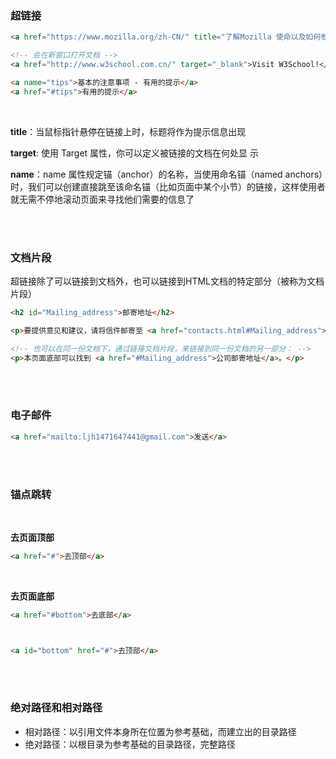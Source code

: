 ### 超链接


 ```html
<a href="https://www.mozilla.org/zh-CN/" title="了解Mozilla 使命以及如何参与贡献的最佳站点。">Mozilla 主页</a>

<!-- 会在新窗口打开文档 -->
<a href="http://www.w3school.com.cn/" target="_blank">Visit W3School!</a>

<a name="tips">基本的注意事项 - 有用的提示</a>
<a href="#tips">有用的提示</a>
 ```

 <br>

 **title**：当鼠标指针悬停在链接上时，标题将作为提示信息出现

 **target**: 使用 Target 属性，你可以定义被链接的文档在何处显
 示

 **name**：name 属性规定锚（anchor）的名称，当使用命名锚（named anchors）时，我们可以创建直接跳至该命名锚（比如页面中某个小节）的链接，这样使用者就无需不停地滚动页面来寻找他们需要的信息了

<br>

<br>

 ### 文档片段

 超链接除了可以链接到文档外，也可以链接到HTML文档的特定部分（被称为文档片段）

 ```html
<h2 id="Mailing_address">邮寄地址</h2>

<p>要提供意见和建议，请将信件邮寄至 <a href="contacts.html#Mailing_address">我们的地址</a>。</p>

<!-- 也可以在同一份文档下，通过链接文档片段，来链接到同一份文档的另一部分： -->
<p>本页面底部可以找到 <a href="#Mailing_address">公司邮寄地址</a>。</p>
 ```

<br>

<br>

 ### 电子邮件

 ```html
<a href="mailto:ljh1471647441@gmail.com">发送</a>
 ```
 
 <br>

 <br>

### 锚点跳转

<br>

**去页面顶部**

```html
<a href="#">去顶部</a>
```

<br>

**去页面底部**

```html
<a href="#bottom">去底部</a>



<a id="bottom" href="#">去顶部</a>
```


 <br>

 <br>
 
 ### 绝对路径和相对路径

- 相对路径：以引用文件本身所在位置为参考基础，而建立出的目录路径
- 绝对路径：以根目录为参考基础的目录路径，完整路径
